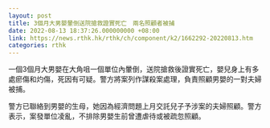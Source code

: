 ```yaml
---
layout: post
title: 3個月大男嬰暈倒送院搶救證實死亡　兩名照顧者被捕
date: 2022-08-13 18:37:26.000000000 +08:00
link: https://news.rthk.hk/rthk/ch/component/k2/1662292-20220813.htm
categories: rthk
---
```


一個3個月大男嬰在大角咀一個單位內暈倒，送院搶救後證實死亡，嬰兒身上有多處瘀傷和灼傷，死因有可疑。警方將案列作謀殺案處理，負責照顧男嬰的一對夫婦被捕。

警方已聯絡到男嬰的生母，她因為經濟問題上月交託兒子予涉案的夫婦照顧。警方表示，案發單位凌亂，不排除男嬰生前曾遭虐待或被疏忽照顧。
